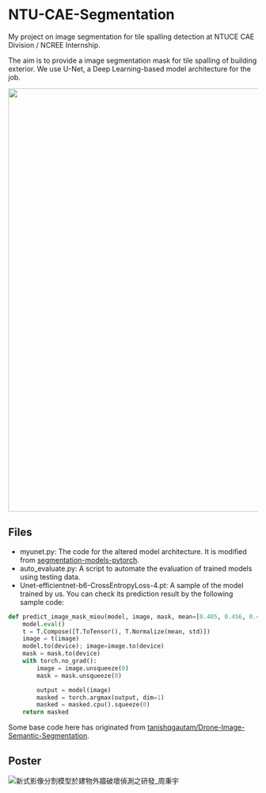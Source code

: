 # NTU-CAE-Segmentation
My project on image segmentation for tile spalling detection at NTUCE CAE Division / NCREE Internship.

The aim is to provide a image segmentation mask for tile spalling of building exterior. We use U-Net, a Deep Learning-based model architecture for the job.

<img width="853" src="https://github.com/pcchou/NTU-CAE-Segmentation/assets/5615415/92627bf5-0ecd-4263-8bde-2249b36b409d">

## Files

- myunet.py: The code for the altered model architecture. It is modified from [segmentation-models-pytorch](https://smp.readthedocs.io/en/latest/_modules/segmentation_models_pytorch/decoders/unet/model.html#Unet).
- auto_evaluate.py: A script to automate the evaluation of trained models using testing data.
- Unet-efficientnet-b6-CrossEntropyLoss-4.pt: A sample of the model trained by us. You can check its prediction result by the following sample code:

```python
def predict_image_mask_miou(model, image, mask, mean=[0.485, 0.456, 0.406], std=[0.229, 0.224, 0.225]):
    model.eval()
    t = T.Compose([T.ToTensor(), T.Normalize(mean, std)])
    image = t(image)
    model.to(device); image=image.to(device)
    mask = mask.to(device)
    with torch.no_grad():
        image = image.unsqueeze(0)
        mask = mask.unsqueeze(0)

        output = model(image)
        masked = torch.argmax(output, dim=1)
        masked = masked.cpu().squeeze(0)
    return masked
```

Some base code here has originated from [tanishqgautam/Drone-Image-Semantic-Segmentation](https://github.com/tanishqgautam/Drone-Image-Semantic-Segmentation).

## Poster

![新式影像分割模型於建物外牆破壞偵測之研發_周秉宇](https://github.com/pcchou/NTU-CAE-Segmentation/assets/5615415/0356c262-006a-4673-a854-20ba8b5cbf3c)
